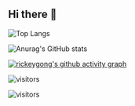 ## Hi there 👋

<!--
**rickeygong/rickeygong** is a ✨ _special_ ✨ repository because its `README.md` (this file) appears on your GitHub profile.

Here are some ideas to get you started:

- 🔭 I’m currently working on ...
- 🌱 I’m currently learning ...
- 👯 I’m looking to collaborate on ...
- 🤔 I’m looking for help with ...
- 💬 Ask me about ...
- 📫 How to reach me: ...
- 😄 Pronouns: ...
- ⚡ Fun fact: ...
-->

<!-- 参考文档：www.cnblogs.com/PeterJXL/p/18437094 -->

<!-- GitHub 统计卡片 -->
![Top Langs](https://github-readme-stats.vercel.app/api/top-langs/?username=rickeygong)

<!-- GitHub 使用语言统计 -->
![Anurag's GitHub stats](https://github-readme-stats.vercel.app/api?username=rickeygong)

<!-- GitHub 活动统计图 -->
[![rickeygong's github activity graph](https://github-readme-activity-graph.vercel.app/graph?username=rickeygong&theme=github)](https://github.com/ashutosh00710/github-readme-activity-graph)

<!-- GitHub 访客徽章 -->
![visitors](https://visitor-badge.glitch.me/badge?rickeygong=page.id&left_color=green&right_color=red)

![visitors](https://visitor-badge.glitch.me/badge?page_id=rickeygong.rickeygong&left_color=green&right_color=red)


